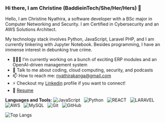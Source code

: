 ### Hi there, I am Christine (BaddieinTech/She/Her/Hers) 👋

<!--
**rusty-sj/rusty-sj** is a ✨ _special_ ✨ repository because its `README.md` (this file) appears on your GitHub profile.
Here are some ideas to get you started:

- 🏗 I’m currently working on ...
- 🌱 I’m currently learning ...
- 👯 I’m looking to collaborate on ...
- 🤔 I’m looking for help with ...
- 💬 Ask me about ...
- 📫 How to reach me: ...
- 😄 Pronouns: ...
- ⚡ Fun fact: ...
- 🤔 I’m looking for help with Statistics
- 👯 I’m looking to collaborate on ...
-->

Hello, I am Christine Nyathira, a software developer with a BSc major in Computer Networking and Security. I am Certified in Cybersecurity and an AWS Solutions Architect. 

My technology stack involves Python, JavaScript, Laravel PHP, and I am currently tinkering with Jupyter Notebook. Besides programming, I have an immense interest in debunking true crime.

- 👷🏾‍♀️ I’m currently working on a bunch of exciting ERP modules and an OpenAI-driven management system
- 💬 Talk to me about coding, cloud computing, security, and podcasts 
- 📫 How to reach me: nyathirakanga@gmail.com
- ⚡ Checkout my [Linkedin](https://www.linkedin.com/in/christine-nyathira-kanga/) profile if you want to connect!
- 📝 [Resume]()

**Languages and Tools:** 
![JavaScript](https://img.shields.io/badge/-JavaScript-black?logo=javascript&style=social)&nbsp;&nbsp;
![Python](https://img.shields.io/badge/-Python-black?logo=Python&style=social)&nbsp;&nbsp;
![REACT](https://img.shields.io/badge/React-20232A?style=for-the-badge&logo=react&logoColor=61DAFB)&nbsp;&nbsp;
![LARAVEL](https://img.shields.io/badge/Laravel-FF2D20?style=for-the-badge&logo=laravel&logoColor=white)&nbsp;&nbsp;
![AWS](https://img.shields.io/badge/Amazon_AWS-232F3E?style=for-the-badge&logo=amazon-aws&logoColor=white)&nbsp;&nbsp;
![MySQL](https://img.shields.io/badge/-MySQL-black?logo=mysql&style=social)&nbsp;&nbsp;
![Git](https://img.shields.io/badge/-Git-black?logo=git&style=social)&nbsp;&nbsp;
![GitHub](https://img.shields.io/badge/-GitHub-black?logo=github&style=social)&nbsp;&nbsp;

<!--
![Christine's Github Stats](https://github-readme-stats.vercel.app/api?username=nyathirak&count_private=true&show_icons=true&include_all_commits=true)
-->
![Top Langs](https://github-readme-stats.vercel.app/api/top-langs/?username=nyathirak&hide=TeX&theme=nordlayout=normal)

<!--
**nyathirak/nyathirak** is a ✨ _special_ ✨ repository because its `README.md` (this file) appears on your GitHub profile.

Here are some ideas to get you started:

- 🔭 I’m currently working on ...
- 🌱 I’m currently learning ...
- 👯 I’m looking to collaborate on ...
- 🤔 I’m looking for help with ...
- 💬 Ask me about ...
- 📫 How to reach me: ...
- 😄 Pronouns: ...
- ⚡ Fun fact: ...
-->
